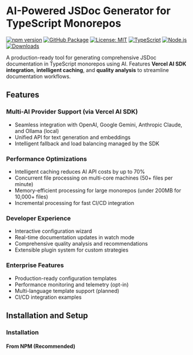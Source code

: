 # AI-Powered JSDoc Generator for TypeScript Monorepos
[![npm version](https://badge.fury.io/js/%40raisaac%2Fai-jsdoc-monorepo-generator.svg)](https://www.npmjs.com/package/@raisaac/ai-jsdoc-monorepo-generator)
[![GitHub Package](https://img.shields.io/badge/GitHub%20Package-Available-blue?logo=github)](https://github.com/ramiisaac/ai-jsdoc-monorepo-generator/packages/ai-jsdoc-monorepo-generator)
[![License: MIT](https://img.shields.io/badge/License-MIT-yellow.svg)](https://opensource.org/licenses/MIT)
[![TypeScript](https://img.shields.io/badge/TypeScript-5+-blue.svg)](https://www.typescriptlang.org/)
[![Node.js](https://img.shields.io/badge/Node.js-18+-brightgreen.svg)](https://nodejs.org/)
[![Downloads](https://img.shields.io/npm/dm/%40raisaac%2Fai-jsdoc-monorepo-generator.svg)](https://www.npmjs.com/package/@raisaac%2Fai-jsdoc-monorepo-generator)

A production-ready tool for generating comprehensive JSDoc documentation in TypeScript monorepos using AI. Features **Vercel AI SDK integration**, **intelligent caching**, and **quality analysis** to streamline documentation workflows.

## Features
### Multi-AI Provider Support (via Vercel AI SDK)
- Seamless integration with OpenAI, Google Gemini, Anthropic Claude, and Ollama (local)
- Unified API for text generation and embeddings
- Intelligent fallback and load balancing managed by the SDK
### Performance Optimizations
- Intelligent caching reduces AI API costs by up to 70%
- Concurrent file processing on multi-core machines (50+ files per minute)
- Memory-efficient processing for large monorepos (under 200MB for 10,000+ files)
- Incremental processing for fast CI/CD integration
### Developer Experience
- Interactive configuration wizard
- Real-time documentation updates in watch mode
- Comprehensive quality analysis and recommendations
- Extensible plugin system for custom strategies
### Enterprise Features
- Production-ready configuration templates
- Performance monitoring and telemetry (opt-in)
- Multi-language template support (planned)
- CI/CD integration examples

## Installation and Setup
### Installation
#### From NPM (Recommended)

